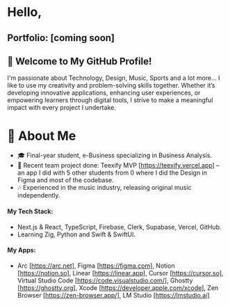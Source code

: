 # Hello,
## Portfolio: [coming soon]

## 🌟 Welcome to My GitHub Profile!
I'm passionate about Technology, Design, Music, Sports and a lot more...
I like to use my creativity and problem-solving skills together. Whether it’s developing innovative applications, enhancing user experiences, or empowering learners through digital tools, I strive to make a meaningful impact with every project I undertake.

# 💼 About Me
- 🎓 Final-year student, e-Business specializing in Business Analysis.
- 🚀 Recent team project done: Teexify MVP [https://teexify.vercel.app] – an app I did with 5 other students from 0 where I did the Design in Figma and most of the codebase.
- 🎶 Experienced in the music industry, releasing original music independently.
#### My Tech Stack:
- Next.js & React, TypeScript, Firebase, Clerk, Supabase, Vercel, GitHub.
- Learning Zig, Python and Swift & SwiftUI.
#### My Apps:
- Arc [https://arc.net], Figma [https://figma.com], Notion [https://notion.so], Linear [https://linear.app], Cursor [https://cursor.so], Virtual Studio Code [https://code.visualstudio.com/], Ghostty [https://ghostty.org], Xcode [https://developer.apple.com/xcode], Zen Browser [https://zen-browser.app/], LM Studio [https://lmstudio.ai]
